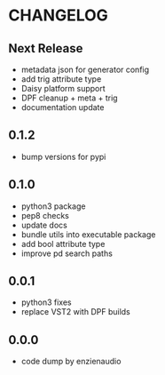 CHANGELOG
=====

Next Release
-----

* metadata json for generator config
* add trig attribute type
* Daisy platform support
* DPF cleanup + meta + trig
* documentation update

0.1.2
-----

* bump versions for pypi

0.1.0
-----

* python3 package
* pep8 checks
* update docs
* bundle utils into executable package
* add bool attribute type
* improve pd search paths

0.0.1
-----

* python3 fixes
* replace VST2 with DPF builds

0.0.0
-----

* code dump by enzienaudio
